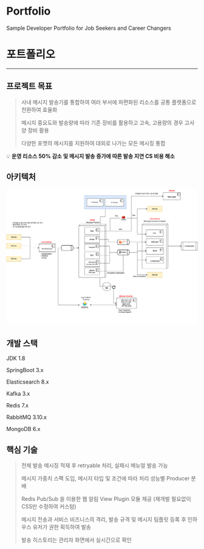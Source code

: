 # Portfolio
Sample Developer Portfolio for Job Seekers and Career Changers

# 포트폴리오
<hr>

## 프로젝트 목표

> 사내 메시지 발송기를 통합하여 여러 부서에 파편화된 리소스를 공통 플랫폼으로 전환하여 효율화
> 
> 메시지 중요도와 발송량에 따라 기존 장비를 활용하고 고속, 고용량의 경우 고사양 장비 활용
> 
> 다양한 포멧의 메시지를 지원하여 대외로 나가는 모든 메시징 통합
>

<aside>
💡 <b>운영 리소스 50% 감소 및 메시지 발송 증가에 따른 발송 지연 CS 비용 해소</b>
</aside>

## 아키텍처

<img src="./image/notification.png" width="1200">

## 개발 스택

JDK 1.8

SpringBoot 3.x

Elasticsearch 8.x

Kafka 3.x

Redis 7.x

RabbitMQ 3.10.x

MongoDB 6.x

## 핵심 기술
>
>전체 발송 메시징 적재 후 retryable 처리, 실패시 메뉴얼 발송 가능
>
>메시지 가중치 스펙 도입, 메시지 타입 및 조건에 따라 처리 성능별 Producer 분배
>
>Redis Pub/Sub 을 이용한 웹 알림 View Plugin 모듈 제공 (재개발 필요없이 CSS만 수정하여 커스텀)
>
>메시지 전송과 서비스 비즈니스의 격리, 발송 규격 및 메시지 팀플릿 등록 후 인하우스 유저가 권한 획득하여 발송
>
>발송 히스토리는 관리자 화면에서 실시간으로 확인
